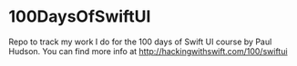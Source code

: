 # 100DaysOfSwiftUI

Repo to track my work I do for the 100 days of Swift UI course by Paul Hudson. You can find more info at http://hackingwithswift.com/100/swiftui
